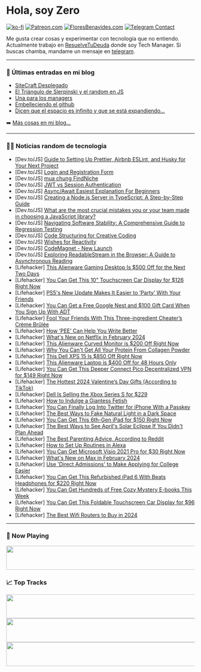 # Hola, soy Zero

[![ko-fi](https://ko-fi.com/img/githubbutton_sm.svg)](https://ko-fi.com/J3J4N0LUK)
[![Patreon.com](https://img.shields.io/endpoint.svg?url=https%3A%2F%2Fshieldsio-patreon.vercel.app%2Fapi%3Fusername%3Dzerodragon%26type%3Dpatrons&style=for-the-badge)](https://patreon.com/zerodragon)
[![FloresBenavides.com](https://img.shields.io/website?down_message=oops&label=MiBlog&style=for-the-badge&up_message=online&url=https%3A%2F%2Ffloresbenavides.com)](https://floresbenavides.com)
[![Telegram Contact](https://img.shields.io/badge/escr%C3%ADbeme-ZeroDragon-%2326A5E4?style=for-the-badge&logo=telegram)](https://t.me/zerodragon)

Me gusta crear cosas y experimentar con tecnología que no entiendo.
Actualmente trabajo en [ResuelveTuDeuda](http://github.com/resuelve) donde soy Tech Manager.
Si buscas chamba, mandame un mensaje en [telegram](https://t.me/zerodragon).

---

### 📕 Últimas entradas en mi blog
<!-- BLOG-POST-LIST:START -->
- [SiteCraft Desplegado](https://floresbenavides.com/sitecraft-desplegado/)
- [El Triángulo de Sierpinski y el random en JS](https://floresbenavides.com/el-triangulo-de-sierpinski-y-el-random-en-js/)
- [Una para los managers](https://floresbenavides.com/una-para-los-managers/)
- [Embelleciendo el github](https://floresbenavides.com/embelleciendo-el-github/)
- [Dicen que el espacio es infinito y que se está expandiendo…](https://floresbenavides.com/dicen-que-el-espacio-es-infinito-y-que-se-esta-expandiendo/)
<!-- BLOG-POST-LIST:END -->

➡️ [Más cosas en mi blog...](https://floresbenavides.com)

---

### 👨‍💻 Noticias random de tecnología
<!-- TECH-POSTS:START -->
- [Dev.to/JS] [Guide to Setting Up Prettier, Airbnb ESLint, and Husky for Your Next Project](https://dev.to/emmanuelo/guide-to-setting-up-prettier-airbnb-eslint-and-husky-for-your-next-project-17ge)
- [Dev.to/JS] [Login and Registration Form](https://dev.to/sana998/login-and-registration-form-40lp)
- [Dev.to/JS] [mua chung FindNiche](https://dev.to/wsovn112/mua-chung-findniche-40f8)
- [Dev.to/JS] [JWT vs Session Authentication](https://dev.to/codeparrot/jwt-vs-session-authentication-1mol)
- [Dev.to/JS] [Async/Await Easiest Explanation For Beginners](https://dev.to/shubhsharma19/asyncawait-easiest-explanation-for-beginners-44di)
- [Dev.to/JS] [Creating a Node.js Server in TypeScript: A Step-by-Step Guide](https://dev.to/tariqali/creating-a-nodejs-server-in-typescript-a-step-by-step-guide-1fej)
- [Dev.to/JS] [What are the most crucial mistakes you or your team made in choosing a JavaScript library?](https://dev.to/plazarev/what-are-the-most-crucial-mistakes-you-or-your-team-made-in-choosing-a-javascript-library-4hk2)
- [Dev.to/JS] [Navigating Software Stability: A Comprehensive Guide to Regression Testing](https://dev.to/agiconsolution/navigating-software-stability-a-comprehensive-guide-to-regression-testing-5627)
- [Dev.to/JS] [Code Structuring for Creative Coding](https://dev.to/danizeres/code-structuring-for-creative-coding-4aa8)
- [Dev.to/JS] [Wishes for Reactivity](https://dev.to/ninjin/wishes-for-reactivity-1l9h)
- [Dev.to/JS] [CodeMagnet - New Launch](https://dev.to/codingmadeeasy/codemagnet-new-launch-3o49)
- [Dev.to/JS] [Exploring ReadableStream in the Browser: A Guide to Asynchronous Reading](https://dev.to/vvkkumar06/exploring-readablestream-in-the-browser-a-guide-to-asynchronous-reading-28g2)
- [Lifehacker] [This Alienware Gaming Desktop Is $500 Off for the Next Two Days](https://lifehacker.com/tech/alienware-aurora-r15-gaming-desktop-dell-flash-sale)
- [Lifehacker] [You Can Get This 10&quot; Touchscreen Car Display for $126 Right Now](https://lifehacker.com/travel/touchscreen-car-display-sale)
- [Lifehacker] [PS5&#39;s New Update Makes It Easier to ‘Party’ With Your Friends](https://lifehacker.com/entertainment/playstation-5-firmware-update-parties)
- [Lifehacker] [You Can Get a Free Google Nest and $100 Gift Card When You Sign Up With ADT](https://lifehacker.com/tech/get-a-free-google-nest-and-100-gift-card-with-this-adt-deal)
- [Lifehacker] [Fool Your Friends With This Three-ingredient Cheater’s Crème Brûlée](https://lifehacker.com/food-drink/3-ingredient-easy-creme-brulee-recipe)
- [Lifehacker] [How ‘PEE’ Can Help You Write Better](https://lifehacker.com/work/write-better-with-pee-mnemonic-device)
- [Lifehacker] [What&#39;s New on Netflix in February 2024](https://lifehacker.com/entertainment/whats-new-on-netflix-february-2024)
- [Lifehacker] [This Alienware Curved Monitor is $200 Off Right Now](https://lifehacker.com/entertainment/alienware-34-curved-qd-oled-gaming-monitor-dell-flash-sale)
- [Lifehacker] [Why You Can&#39;t Get All Your Protein From Collagen Powder](https://lifehacker.com/health/does-collagen-powder-count-as-protein)
- [Lifehacker] [This Dell XPS 15 Is $850 Off Right Now](https://lifehacker.com/tech/this-dell-xps-15-is-on-sale-right-now)
- [Lifehacker] [This Alienware Laptop is $400 Off for 48 Hours Only](https://lifehacker.com/tech/alienware-x14-r2-gaming-laptop-dell-flash-sale)
- [Lifehacker] [You Can Get This Deeper Connect Pico Decentralized VPN for $149 Right Now](https://lifehacker.com/tech/deeper-connect-pico-vpn-sale)
- [Lifehacker] [The Hottest 2024 Valentine’s Day Gifts &lpar;According to TikTok&rpar;](https://lifehacker.com/money/the-best-2024-valentines-day-gifts-according-to-tiktok)
- [Lifehacker] [Dell Is Selling the Xbox Series S for $229](https://lifehacker.com/entertainment/xbox-series-s-sale)
- [Lifehacker] [How to Indulge a Giantess Fetish](https://lifehacker.com/relationships/how-to-act-out-a-giantess-fetish)
- [Lifehacker] [You Can Finally Log Into Twitter for iPhone With a Passkey](https://lifehacker.com/tech/how-to-log-into-twitter-on-iphone-with-a-passkey)
- [Lifehacker] [The Best Ways to Fake Natural Light in a Dark Space](https://lifehacker.com/home/fake-natural-light-in-a-dark-space)
- [Lifehacker] [You Can Get This 6th-Gen iPad for $150 Right Now](https://lifehacker.com/6th-gen-ipad-sale)
- [Lifehacker] [The Best Ways to See April&#39;s Solar Eclipse If You Didn&#39;t Plan Ahead](https://lifehacker.com/travel/how-to-see-aprils-solar-eclipse-if-you-didnt-plan)
- [Lifehacker] [The Best Parenting Advice, According to Reddit](https://lifehacker.com/family/best-parenting-advice-according-to-reddit)
- [Lifehacker] [How to Set Up Routines in Alexa](https://lifehacker.com/tech/how-to-set-up-alexa-routines)
- [Lifehacker] [You Can Get Microsoft Visio 2021 Pro for $30 Right Now](https://lifehacker.com/tech/microsoft-visio-pro-sale)
- [Lifehacker] [What&#39;s New on Max in February 2024](https://lifehacker.com/entertainment/whats-new-on-max-february-2024)
- [Lifehacker] [Use &#39;Direct Admissions&#39; to Make Applying for College Easier](https://lifehacker.com/family/direct-admissions-college)
- [Lifehacker] [You Can Get This Refurbished iPad 6 With Beats Headphones for $220 Right Now](https://lifehacker.com/tech/ipad-6-beats-headphones-sale)
- [Lifehacker] [You Can Get Hundreds of Free Cozy Mystery E-books This Week](https://lifehacker.com/entertainment/free-mystery-e-books-kindle)
- [Lifehacker] [You Can Get This Foldable Touchscreen Car Display for $96 Right Now](https://lifehacker.com/travel/foldable-touchscreen-car-display-sale)
- [Lifehacker] [The Best Wifi Routers to Buy in 2024](https://lifehacker.com/tech/best-wifi-routers)<!-- TECH-POSTS:END -->

---

### 🎵 Now Playing
<a href="https://spotify-now-playing-dun.vercel.app/now-playing?open"><img src="https://spotify-now-playing-dun.vercel.app/now-playing" width="540" height="64"></a>

### 📈 Top Tracks
<a href="https://spotify-now-playing-dun.vercel.app/top-tracks?i=1&open"><img src="https://spotify-now-playing-dun.vercel.app/top-tracks?i=1" width="540" height="64"></a>
<a href="https://spotify-now-playing-dun.vercel.app/top-tracks?i=2&open"><img src="https://spotify-now-playing-dun.vercel.app/top-tracks?i=2" width="540" height="64"></a>
<a href="https://spotify-now-playing-dun.vercel.app/top-tracks?i=3&open"><img src="https://spotify-now-playing-dun.vercel.app/top-tracks?i=3" width="540" height="64"></a>
